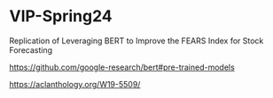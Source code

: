 # VIP-Spring24
Replication of Leveraging BERT to Improve the FEARS Index for Stock Forecasting

https://github.com/google-research/bert#pre-trained-models




https://aclanthology.org/W19-5509/
